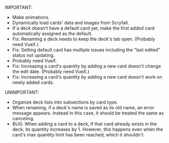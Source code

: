 IMPORTANT:

- Make animations.
- Dynamically load cards' data and images from Scryfall.
- If a deck doesn't have a default card yet, make the first added card automatically assigned as the default.
- Fix: Renaming a deck needs to keep the deck's tab open. (Probably need VueX.)
- Fix: Setting default card has multiple issues including the "last edited" status not updating.
- Probably need VueX.
- Fix: Increasing a card's quantity by adding a new card doesn't change the edit date. (Probably need VueX.)
- Fix: Increasing a card's quantity by adding a new card doesn't work on newly added cards.


UNIMPORTANT:

- Organize deck lists into subsections by card type.
- When renaming, if a deck's name is saved as its old name, an error message appears. Instead in this case, it should be treated the same as canceling.
- BUG: When adding a card to a deck, if that card already exists in the deck, its quantity increases by 1. However, this happens even when the card's max quantity limit has been reached, which it shouldn't.